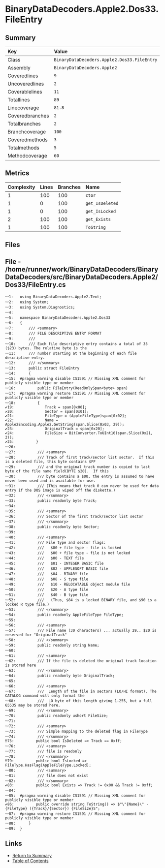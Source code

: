 ﻿# BinaryDataDecoders.Apple2.Dos33.FileEntry

## Summary

| Key             | Value                                       |
| :-------------- | :------------------------------------------ |
| Class           | `BinaryDataDecoders.Apple2.Dos33.FileEntry` |
| Assembly        | `BinaryDataDecoders.Apple2`                 |
| Coveredlines    | `9`                                         |
| Uncoveredlines  | `2`                                         |
| Coverablelines  | `11`                                        |
| Totallines      | `89`                                        |
| Linecoverage    | `81.8`                                      |
| Coveredbranches | `2`                                         |
| Totalbranches   | `2`                                         |
| Branchcoverage  | `100`                                       |
| Coveredmethods  | `3`                                         |
| Totalmethods    | `5`                                         |
| Methodcoverage  | `60`                                        |

## Metrics

| Complexity | Lines | Branches | Name            |
| :--------- | :---- | :------- | :-------------- |
| 1          | 100   | 100      | `ctor`          |
| 1          | 0     | 100      | `get_IsDeleted` |
| 1          | 0     | 100      | `get_IsLocked`  |
| 2          | 100   | 100      | `get_Exists`    |
| 1          | 100   | 100      | `ToString`      |

## Files

## File - /home/runner/work/BinaryDataDecoders/BinaryDataDecoders/src/BinaryDataDecoders.Apple2/Dos33/FileEntry.cs

```CSharp
〰1:   using BinaryDataDecoders.Apple2.Text;
〰2:   using System;
〰3:   using System.Diagnostics;
〰4:   
〰5:   namespace BinaryDataDecoders.Apple2.Dos33
〰6:   {
〰7:       /// <summary>
〰8:       /// FILE DESCRIPTIVE ENTRY FORMAT
〰9:       ///
〰10:      /// Each file descriptive entry contains a total of 35 ($23) bytes. The relative byte is the
〰11:      /// number starting at the beginning of each file descriptive entry.
〰12:      /// </summary>
〰13:      public struct FileEntry
〰14:      {
〰15:  #pragma warning disable CS1591 // Missing XML comment for publicly visible type or member
〰16:          public FileEntry(ReadOnlySpan<byte> span)
〰17:  #pragma warning restore CS1591 // Missing XML comment for publicly visible type or member
〰18:          {
✔19:              Track = span[0x00];
✔20:              Sector = span[0x01];
✔21:              FileType = (AppleFileType)span[0x02];
✔22:              Name = Apple2Encoding.Apple2.GetString(span.Slice(0x03, 29));
✔23:              OriginalTrack = span[0x20];
✔24:              FileSize = BitConverter.ToUInt16(span.Slice(0x21, 2));
✔25:          }
〰26:  
〰27:          /// <summary>
〰28:          /// Track of first track/sector list sector.  If this is a deleted file, this byte contains $FF
〰29:          /// and the original track number is copied to last byte of the file name field(BYTE $20).  If this
〰30:          /// byte contains a $00, the entry is assumed to have never been used and is available for use.
〰31:          /// (This means that track 0 can never be used for data entry if the DOS image is wiped off the diskette.)
〰32:          /// </summary>
〰33:          public readonly byte Track;
〰34:  
〰35:          /// <summary>
〰36:          /// Sector of the first track/sector list sector
〰37:          /// </summary>
〰38:          public readonly byte Sector;
〰39:  
〰40:          /// <summary>
〰41:          /// File type and sector flags:
〰42:          ///   $80 + file type - file is locked
〰43:          ///   $00 + file type - file is not locked
〰44:          ///   $00 - TEXT file
〰45:          ///   $01 - INTEGER BASIC file
〰46:          ///   $02 - APPLESOFT BASIC file
〰47:          ///   $04 - BINARY file
〰48:          ///   $08 - S type file
〰49:          ///   $10 - RELOCATABLE object module file
〰50:          ///   $20 - A type file
〰51:          ///   $40 - B type file
〰52:          ///   (Thus, $84 is a locked BINARY file, and $90 is a locked R type file.)
〰53:          /// </summary>
〰54:          public readonly AppleFileType FileType;
〰55:  
〰56:          /// <summary>
〰57:          /// File name (30 characters) ... actually 29.. $20 is reserved for "OriginalTrack"
〰58:          /// </summary>
〰59:          public readonly string Name;
〰60:  
〰61:          /// <summary>
〰62:          /// If the file is deleted the original track location is stored here
〰63:          /// </summary>
〰64:          public readonly byte OriginalTrack;
〰65:  
〰66:          /// <summary>
〰67:          ///  Length of the file in sectors (LO/HI format). The CATALOG command will only format the
〰68:          ///  LO byte of this length giving 1-255, but a full 65535 may be stored here.
〰69:          /// </summary>
〰70:          public readonly ushort FileSize;
〰71:  
〰72:          /// <summary>
〰73:          /// Simple mapping to the deleted flag in FileType
〰74:          /// </summary>
‼75:          public bool IsDeleted => Track == 0xff;
〰76:          /// <summary>
〰77:          /// file is readonly
〰78:          /// </summary>
‼79:          public bool IsLocked => FileType.HasFlag(AppleFileType.Locked);
〰80:          /// <summary>
〰81:          /// file does not exist
〰82:          /// </summary>
✔83:          public bool Exists => Track != 0x00 && Track != 0xff;
〰84:  
〰85:  #pragma warning disable CS1591 // Missing XML comment for publicly visible type or member
✔86:          public override string ToString() => $"\"{Name}\" - {FileType} ({Track}/{Sector}) {FileSize}S";
〰87:  #pragma warning restore CS1591 // Missing XML comment for publicly visible type or member
〰88:      }
〰89:  }
```

## Links

* [Return to Summary](Summary.md)
* [Table of Contents](../TOC.md)

